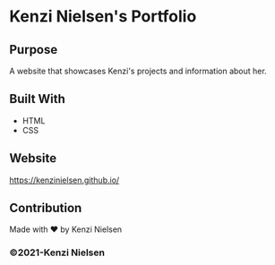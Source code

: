 # Kenzi Nielsen's Portfolio

## Purpose
A website that showcases Kenzi's projects and information about her.

## Built With
* HTML
* CSS

## Website
https://kenzinielsen.github.io/

## Contribution
Made with ❤️ by Kenzi Nielsen

### ©️2021-Kenzi Nielsen
